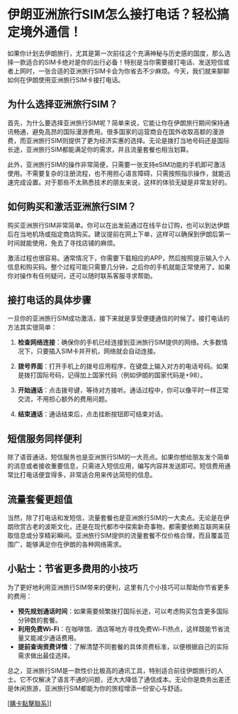 # 伊朗亚洲旅行SIM怎么接打电话？轻松搞定境外通信！

如果你计划去伊朗旅行，尤其是第一次前往这个充满神秘与历史感的国度，那么选择一款适合的SIM卡绝对是你的出行必备！特别是当你需要接打电话、发送短信或者上网时，一张合适的亚洲旅行SIM卡会为你省去不少麻烦。今天，我们就来聊聊如何在伊朗使用亚洲旅行SIM卡接打电话。

## 为什么选择亚洲旅行SIM？

首先，为什么要选择亚洲旅行SIM呢？简单来说，它能让你在伊朗旅行期间保持通讯畅通，避免高昂的国际漫游费用。很多国家的运营商会在国外收取高额的漫游费，而亚洲旅行SIM则提供了更为经济实惠的选择。无论是拨打当地号码还是国际长途，亚洲旅行SIM都能满足你的需求，并且流量套餐也相当划算。

此外，亚洲旅行SIM的操作非常简便，只需要一张支持eSIM功能的手机即可激活使用。不需要复杂的注册流程，也不用担心语言障碍，只需按照指示操作，就能迅速完成设置。对于那些不太熟悉技术的朋友来说，这样的体验无疑是非常友好的。

## 如何购买和激活亚洲旅行SIM？

购买亚洲旅行SIM非常简单。你可以在出发前通过在线平台订购，也可以到达伊朗后在当地机场或指定商店购买。建议提前在网上下单，这样可以确保到伊朗后第一时间就能使用，免去了寻找店铺的麻烦。

激活过程也很容易。通常情况下，你需要下载相应的APP，然后按照提示输入个人信息和购买码。整个过程可能只需要几分钟，之后你的手机就能正常使用了。如果你对操作有任何疑问，还可以随时联系客服寻求帮助。

## 接打电话的具体步骤

一旦你的亚洲旅行SIM成功激活，接下来就是享受便捷通信的时候了。接打电话的方法其实很简单：

1. **检查网络连接**：确保你的手机已经连接到亚洲旅行SIM提供的网络。大多数情况下，只要插入SIM卡并开机，网络就会自动连接。
   
2. **拨号界面**：打开手机上的拨号应用程序，在键盘上输入对方的电话号码。如果是拨打国际号码，记得加上国家代码（例如伊朗的国家代码是+98）。

3. **开始通话**：点击拨号键，等待对方接听。通话过程中，你可以像平时一样正常交流，不用担心额外的费用问题。

4. **结束通话**：通话结束后，点击挂断按钮即可结束对话。

## 短信服务同样便利

除了语音通话，短信服务也是亚洲旅行SIM的一大亮点。如果你想给朋友发个简单的消息或者接收重要信息，只需进入短信应用，编写内容并发送即可。短信费用通常比打电话便宜得多，非常适合用来传达简短的信息。

## 流量套餐更超值

当然，除了打电话和发短信，流量套餐也是亚洲旅行SIM的一大卖点。无论是在伊朗欣赏古老的波斯文化，还是在现代都市中探索新奇事物，都需要依赖互联网来获取信息或分享精彩瞬间。亚洲旅行SIM提供的流量套餐不仅价格合理，而且覆盖范围广，能够满足你在伊朗的各种网络需求。

## 小贴士：节省更多费用的小技巧

为了更好地利用亚洲旅行SIM带来的便利，这里有几个小技巧可以帮助你节省更多的费用：

- **预先规划通话时间**：如果需要频繁拨打国际长途，可以考虑购买包含更多国际分钟数的套餐。
- **利用免费Wi-Fi**：在咖啡馆、酒店等地方寻找免费Wi-Fi热点，这样既能节省流量又能减少通话费用。
- **提前查询资费详情**：了解清楚不同套餐的具体资费标准，以便根据自己的实际需求做出最佳选择。

总之，亚洲旅行SIM是一款性价比极高的通讯工具，特别适合前往伊朗旅行的人士。它不仅解决了语言不通的问题，还大大降低了通信成本。无论你是商务出差还是休闲旅游，亚洲旅行SIM都能为你的旅程增添一份安心与舒适。

[[購卡點擊聯系](https://t.me/s/esim1088)]]